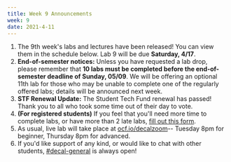 ```yaml
---
title: Week 9 Announcements
week: 9
date: 2021-4-11
---
```


1. The 9th week's labs and lectures have been released! You can view them in the schedule below. Lab 9 will be due **Saturday, 4/17**.
1. **End-of-semester notices:** Unless you have requested a lab drop, please remember that **10 labs must be completed before the end-of-semester deadline of Sunday, 05/09**. We will be offering an optional 11th lab for those who may be unable to complete one of the regularly offered labs; details will be announced next week.
1. **STF Renewal Update:** The Student Tech Fund renewal has passed! Thank you to all who took some time out of their day to vote. 
1. **(For registered students)** If you feel that you'll need more time to complete labs, or have more than 2 late labs, [fill out this form](https://docs.google.com/forms/d/e/1FAIpQLSdyiHHotB8fQT2FoucwYqAGq3DkZ6rK4-0zUBMtBKGostob2w/viewform).
1. As usual, live lab will take place at [ocf.io/decalzoom](https://ocf.io/decalzoom)-- Tuesday 8pm for beginner, Thursday 8pm for advanced.
1. If you'd like support of any kind, or would like to chat with other students, [#decal-general](https://ocf.io/slack) is always open!
